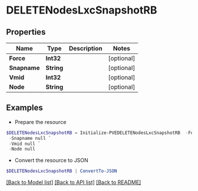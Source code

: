 # DELETENodesLxcSnapshotRB
## Properties

Name | Type | Description | Notes
------------ | ------------- | ------------- | -------------
**Force** | **Int32** |  | [optional] 
**Snapname** | **String** |  | [optional] 
**Vmid** | **Int32** |  | [optional] 
**Node** | **String** |  | [optional] 

## Examples

- Prepare the resource
```powershell
$DELETENodesLxcSnapshotRB = Initialize-PVEDELETENodesLxcSnapshotRB  -Force null `
 -Snapname null `
 -Vmid null `
 -Node null
```

- Convert the resource to JSON
```powershell
$DELETENodesLxcSnapshotRB | ConvertTo-JSON
```

[[Back to Model list]](../README.md#documentation-for-models) [[Back to API list]](../README.md#documentation-for-api-endpoints) [[Back to README]](../README.md)

